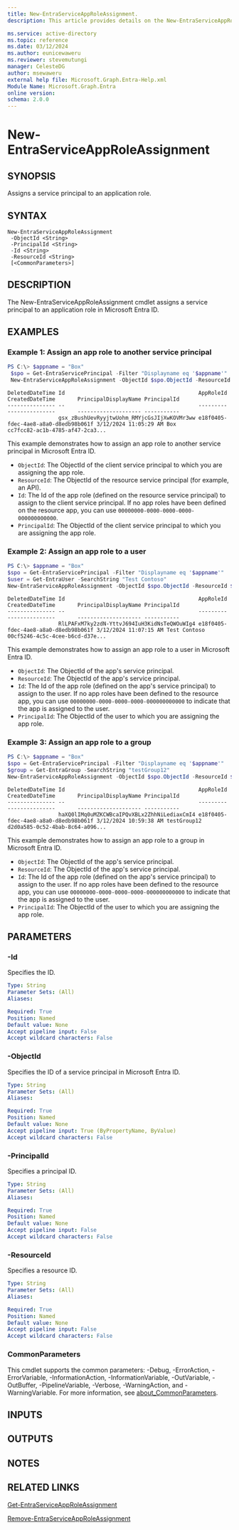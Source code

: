 ```yaml
---
title: New-EntraServiceAppRoleAssignment.
description: This article provides details on the New-EntraServiceAppRoleAssignment command.

ms.service: active-directory
ms.topic: reference
ms.date: 03/12/2024
ms.author: eunicewaweru
ms.reviewer: stevemutungi
manager: CelesteDG
author: msewaweru
external help file: Microsoft.Graph.Entra-Help.xml
Module Name: Microsoft.Graph.Entra
online version:
schema: 2.0.0
---
```


# New-EntraServiceAppRoleAssignment

## SYNOPSIS
Assigns a service principal to an application role.

## SYNTAX

```
New-EntraServiceAppRoleAssignment 
 -ObjectId <String> 
 -PrincipalId <String> 
 -Id <String> 
 -ResourceId <String>
 [<CommonParameters>]
```

## DESCRIPTION
The New-EntraServiceAppRoleAssignment cmdlet assigns a service principal to an application role in Microsoft Entra ID.

## EXAMPLES

### Example 1: Assign an app role to another service principal
```powershell
PS C:\> $appname = "Box"
 $spo = Get-EntraServicePrincipal -Filter "Displayname eq '$appname'"
 New-EntraServiceAppRoleAssignment -ObjectId $spo.ObjectId -ResourceId $spo.ObjectId -Id $spo.Approles[1].id -PrincipalId $spo.ObjectId
```
```output
DeletedDateTime Id                                          AppRoleId                            CreatedDateTime       PrincipalDisplayName PrincipalId
--------------- --                                          ---------                            ---------------       -------------------- -----------
                gsx_zBushUevRyyjtwUohm_RMYjcGsJIjXwKOVMr3ww e18f0405-fdec-4ae8-a8a0-d8edb98b061f 3/12/2024 11:05:29 AM Box                  cc7fcc82-ac1b-4785-af47-2ca3...
```

This example demonstrates how to assign an app role to another service principal in Microsoft Entra ID.    
- `ObjectId`:  The ObjectId of the client service principal to which you are assigning the app role.
- `ResourceId`: The ObjectId of the resource service principal (for example, an API).
- `Id`: The Id of the app role (defined on the resource service principal) to assign to the client service principal. If no app roles have been defined on the resource app, you can use `00000000-0000-0000-0000-000000000000`.
- `PrincipalId`: The ObjectId of the client service principal to which you are assigning the app role.

### Example 2: Assign an app role to a user
```powershell
PS C:\> $appname = "Box"
$spo = Get-EntraServicePrincipal -Filter "Displayname eq '$appname'"
$user = Get-EntraUser -SearchString "Test Contoso"
New-EntraServiceAppRoleAssignment -ObjectId $spo.ObjectId -ResourceId $spo.ObjectId -Id $spo.Approles[1].id -PrincipalId $user.ObjectId
```
```output
DeletedDateTime Id                                          AppRoleId                            CreatedDateTime       PrincipalDisplayName PrincipalId
--------------- --                                          ---------                            ---------------       -------------------- -----------
                RlLPAFxM7ky2zdN-YttvJ694IuH3KidNsTeQWOuWIg4 e18f0405-fdec-4ae8-a8a0-d8edb98b061f 3/12/2024 11:07:15 AM Test Contoso         00cf5246-4c5c-4cee-b6cd-d37e...
```

This example demonstrates how to assign an app role to a user in Microsoft Entra ID.    
- `ObjectId`:  The ObjectId of the app's service principal.
- `ResourceId`: The ObjectId of the app's service principal.
- `Id`: The Id of the app role (defined on the app's service principal) to assign to the user. If no app roles have been defined to the resource app, you can use `00000000-0000-0000-0000-000000000000` to indicate that the app is assigned to the user.
- `PrincipalId`: The ObjectId of the user to which you are assigning the app role.

### Example 3: Assign an app role to a group
```powershell
PS C:\> $appname = "Box"
$spo = Get-EntraServicePrincipal -Filter "Displayname eq '$appname'"
$group = Get-EntraGroup -SearchString "testGroup12"
New-EntraServiceAppRoleAssignment -ObjectId $spo.ObjectId -ResourceId $spo.ObjectId -Id $spo.Approles[1].id -PrincipalId $group.ObjectId
```
```output
DeletedDateTime Id                                          AppRoleId                            CreatedDateTime       PrincipalDisplayName PrincipalId
--------------- --                                          ---------                            ---------------       -------------------- -----------
                haXQ0lIMq0uMZKCWBcaIPQvXBLx2ZhhNiLediaxCmI4 e18f0405-fdec-4ae8-a8a0-d8edb98b061f 3/12/2024 10:59:38 AM testGroup12          d2d0a585-0c52-4bab-8c64-a096...
```

This example demonstrates how to assign an app role to a group in Microsoft Entra ID.   
- `ObjectId`:  The ObjectId of the app's service principal.
- `ResourceId`: The ObjectId of the app's service principal.
- `Id`: The Id of the app role (defined on the app's service principal) to assign to the user. If no app roles have been defined to the resource app, you can use `00000000-0000-0000-0000-000000000000` to indicate that the app is assigned to the user.
- `PrincipalId`: The ObjectId of the user to which you are assigning the app role.

## PARAMETERS

### -Id
Specifies the ID.

```yaml
Type: String
Parameter Sets: (All)
Aliases:

Required: True
Position: Named
Default value: None
Accept pipeline input: False
Accept wildcard characters: False
```

### -ObjectId
Specifies the ID of a service principal in Microsoft Entra ID.

```yaml
Type: String
Parameter Sets: (All)
Aliases:

Required: True
Position: Named
Default value: None
Accept pipeline input: True (ByPropertyName, ByValue)
Accept wildcard characters: False
```

### -PrincipalId
Specifies a principal ID.

```yaml
Type: String
Parameter Sets: (All)
Aliases:

Required: True
Position: Named
Default value: None
Accept pipeline input: False
Accept wildcard characters: False
```

### -ResourceId
Specifies a resource ID.

```yaml
Type: String
Parameter Sets: (All)
Aliases:

Required: True
Position: Named
Default value: None
Accept pipeline input: False
Accept wildcard characters: False
```

### CommonParameters
This cmdlet supports the common parameters: -Debug, -ErrorAction, -ErrorVariable, -InformationAction, -InformationVariable, -OutVariable, -OutBuffer, -PipelineVariable, -Verbose, -WarningAction, and -WarningVariable. For more information, see [about_CommonParameters](http://go.microsoft.com/fwlink/?LinkID=113216).

## INPUTS

## OUTPUTS

## NOTES

## RELATED LINKS

[Get-EntraServiceAppRoleAssignment](Get-EntraServiceAppRoleAssignment.md)

[Remove-EntraServiceAppRoleAssignment](Remove-EntraServiceAppRoleAssignment.md)

